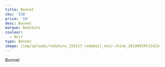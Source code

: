 ```yaml
---
title: Bonnet
sku: '316'
price: '19'
desc: Bonnet
marque: Redskins
couleur:
  - Noir
type: Bonnet
image: /img/uploads/redskins_155317_redemail_noir-chine_20180919t134234_01.jpg
---
```

Bonnet

